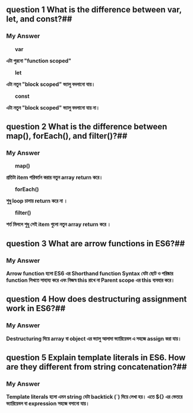 ## question 1 What is the difference between var, let, and const?##

### My Answer

**<ul>var</ul> এটা পুরনো "function scoped"**<br>
**<ul>let</ul> এটা নতুন "block scoped" ভ্যালু বদলানো যায়।**<br>
**<ul>const</ul> এটা নতুন "block scoped" ভ্যালু বদলানো যায় না।**<br>

## question 2 What is the difference between map(), forEach(), and filter()?##

### My Answer

**<ul> map()</ul> প্রতিটা item পরিবর্তন করার নতুন array return করে।**<br>
**<ul>forEach()</ul> শুধু loop চালায় return করে না ।**<br>
**<ul>filter()</ul> শর্ত মিললে শুধু সেই item গুলো নতুন array return করে ।**<br>

## question 3 What are arrow functions in ES6?##

### My Answer

**<ul></ul> Arrow function হলো ES6 এর Shorthand function Syntax যেটা ছোট ও পরিষ্কার function লিখতে সাহায্য করে এবং নিজস্ব this রাখে না Parent scope এর this ব্যবহার করে।**<br>

## question 4 How does destructuring assignment work in ES6?##

### My Answer

**<ul></ul> Destructuring দিয়ে array বা object এর ভ্যালু আলাদা ভ্যারিয়েবল এ সহজে assign করা যায়।**<br>

## question 5 Explain template literals in ES6. How are they different from string concatenation?##

### My Answer

**<ul></ul>Template literals হলো এমন string যেটা backtick (`) দিয়ে লেখা হয়। এতে ${} এর ভেতরে ভ্যারিয়েবল বা expression সহজে বসানো যায়।**<br>
